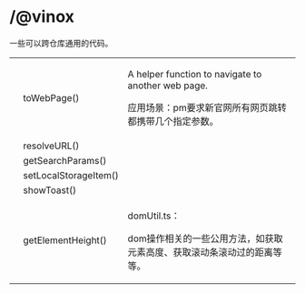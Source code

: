 # /@vinox

一些可以跨仓库通用的代码。

|   |                       |                                                                                              |
| - | --------------------- | -------------------------------------------------------------------------------------------- |
|   | toWebPage()           | <p>A helper function to navigate to another web page.</p><p>应用场景：pm要求新官网所有网页跳转都携带几个指定参数。</p> |
|   | resolveURL()          |                                                                                              |
|   | getSearchParams()     |                                                                                              |
|   | setLocalStorageItem() |                                                                                              |
|   | showToast()           |                                                                                              |
|   | getElementHeight()    | <p>domUtil.ts：</p><p>dom操作相关的一些公用方法，如获取元素高度、获取滚动条滚动过的距离等等。</p>                               |
